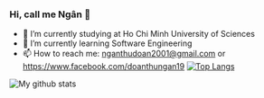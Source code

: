 ### Hi, call me Ngân 👋


- 🔭 I’m currently studying at Ho Chi Minh University of Sciences
- 🌱 I’m currently learning Software Engineering
- 📫 How to reach me: nganthudoan2001@gmail.com or https://www.facebook.com/doanthungan19
[![Top Langs](https://github-readme-stats.vercel.app/api/top-langs/?username=thungan1909)](https://github.com/thungan1909/github-readme-stats)


![My github stats](https://github-readme-stats.vercel.app/api?username=thungan1909&show_icons=true)
